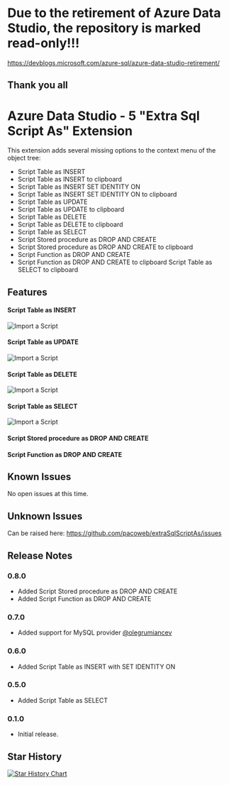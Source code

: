 # Due to the retirement of Azure Data Studio, the repository is marked read-only!!!
https://devblogs.microsoft.com/azure-sql/azure-data-studio-retirement/
## Thank you all

# Azure Data Studio -   5 "Extra Sql Script As" Extension

This extension adds several missing options to the context menu of the object tree:

* Script Table as INSERT
* Script Table as INSERT to clipboard
* Script Table as INSERT SET IDENTITY ON
* Script Table as INSERT SET IDENTITY ON to clipboard
* Script Table as UPDATE
* Script Table as UPDATE to clipboard
* Script Table as DELETE
* Script Table as DELETE to clipboard
* Script Table as SELECT
* Script Stored procedure as DROP AND CREATE
* Script Stored procedure as DROP AND CREATE to clipboard
* Script Function as DROP AND CREATE
* Script Function as DROP AND CREATE to clipboard Script Table as SELECT to clipboard

## Features

#### Script Table as INSERT
![Import a Script](https://raw.githubusercontent.com/pacoweb/extraSqlScriptAs/master/images/insert_capture.gif)
#### Script Table as UPDATE
![Import a Script](https://raw.githubusercontent.com/pacoweb/extraSqlScriptAs/master/images/update_capture.gif)
#### Script Table as DELETE
![Import a Script](https://raw.githubusercontent.com/pacoweb/extraSqlScriptAs/master/images/delete_capture.gif)
#### Script Table as SELECT
![Import a Script](https://raw.githubusercontent.com/pacoweb/extraSqlScriptAs/master/images/select_capture.gif)
#### Script Stored procedure as DROP AND CREATE

#### Script Function as DROP AND CREATE

## Known Issues

No open issues at this time.

## Unknown Issues
Can be raised here: https://github.com/pacoweb/extraSqlScriptAs/issues

## Release Notes

### 0.8.0

- Added Script Stored procedure as DROP AND CREATE
- Added Script Function as DROP AND CREATE

### 0.7.0

- Added support for MySQL provider [@olegrumiancev](https://github.com/olegrumiancev)

### 0.6.0

- Added Script Table as INSERT with SET IDENTITY ON

### 0.5.0

- Added Script Table as SELECT

### 0.1.0

- Initial release.

## Star History

[![Star History Chart](https://api.star-history.com/svg?repos=pacoweb/extraSqlScriptAs&type=Date)](https://star-history.com/#pacoweb/extraSqlScriptAs&Date)
